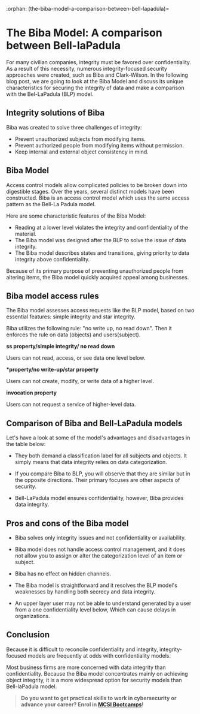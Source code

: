 :orphan:
(the-biba-model-a-comparison-between-bell-lapadula)=
# The Biba Model: A comparison between Bell-laPadula
 

For many civilian companies, integrity must be favored over confidentiality. As a result of this necessity, numerous integrity-focused security approaches were created, such as Biba and Clark-Wilson. In the following blog post, we are going to look at the Biba Model and discuss its unique characteristics for securing the integrity of data and make a comparison with the Bel-LaPadula (BLP) model.

## Integrity solutions of Biba

Biba was created to solve three challenges of integrity:

- Prevent unauthorized subjects from modifying items.
- Prevent authorized people from modifying items without permission.
- Keep internal and external object consistency in mind.

## Biba Model

Access control models allow complicated policies to be broken down into digestible stages. Over the years, several distinct models have been constructed. Biba is an access control model which uses the same access pattern as the Bell-La Padula model.

Here are some characteristic features of the Biba Model:

- Reading at a lower level violates the integrity and confidentiality of the material.
- The Biba model was designed after the BLP to solve the issue of data integrity.
- The Biba model describes states and transitions, giving priority to data integrity above confidentiality.

Because of its primary purpose of preventing unauthorized people from altering items, the Biba model quickly acquired appeal among businesses.

## Biba model access rules

The Biba model assesses access requests like the BLP model, based on two essential features: simple integrity and star integrity.

Biba utilizes the following rule: "no write up, no read down". Then it enforces the rule on data (objects) and users(subject).

**ss property/simple integrity/ no read down**

Users can not read, access, or see data one level below.

**\*property/no write-up/star property**

Users can not create, modify, or write data of a higher level.

**invocation property**

Users can not request a service of higher-level data.

## Comparison of Biba and Bell-LaPadula models

Let's have a look at some of the model's advantages and disadvantages in the table below:

- They both demand a classification label for all subjects and objects. It simply means that data integrity relies on data categorization.

- If you compare Biba to BLP, you will observe that they are similar but in the opposite directions. Their primary focuses are other aspects of security.

- Bell-LaPadula model ensures confidentiality, however, Biba provides data integrity.

## Pros and cons of the Biba model

- Biba solves only integrity issues and not confidentiality or availability.

- Biba model does not handle access control management, and it does not allow you to assign or alter the categorization level of an item or subject.

- Biba has no effect on hidden channels.

- The Biba model is straightforward and it resolves the BLP model's weaknesses by handling both secrecy and data integrity.

- An upper layer user may not be able to understand generated by a user from a one confidentiality level below, Which can cause delays in organizations.

## Conclusion

Because it is difficult to reconcile confidentiality and integrity, integrity-focused models are frequently at odds with confidentiality models.

Most business firms are more concerned with data integrity than confidentiality. Because the Biba model concentrates mainly on achieving object integrity, it is a more widespread option for security models than Bell-laPadula model.

> **Do you want to get practical skills to work in cybersecurity or advance your career? Enrol in [MCSI Bootcamps](https://www.mosse-institute.com/bootcamps.html)!**